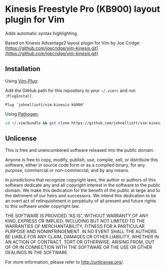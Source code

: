 # Kinesis Freestyle Pro (KB900) layout plugin for Vim

Adds automatic syntax highlighting.

Based on Kinesis Advantage2 layout plugin for Vim by Joe Cridge: [https://github.com/joecridge/vim-kinesis.git](https://github.com/joecridge/vim-kinesis.git)

## Installation

Using [Vim-Plug](https://github.com/junegunn/vim-plug):

Add the GitHub path for this repository to your `~/.vimrc` and run `:PlugInstall`.

```vim
Plug 'johnelliott/vim-kinesis-kb900'
```

Using [Pathogen](https://github.com/tpope/vim-pathogen):

```bash
cd ~/.vim/bundle && git clone https://github.com/johnelliott/vim-kinesis-kb900.git
```

## Unlicense

This is free and unencumbered software released into the public domain.

Anyone is free to copy, modify, publish, use, compile, sell, or distribute this
software, either in source code form or as a compiled binary, for any purpose,
commercial or non-commercial, and by any means.

In jurisdictions that recognize copyright laws, the author or authors of this
software dedicate any and all copyright interest in the software to the public
domain. We make this dedication for the benefit of the public at large and to
the detriment of our heirs and successors. We intend this dedication to be an
overt act of relinquishment in perpetuity of all present and future rights to
this software under copyright law.

THE SOFTWARE IS PROVIDED “AS IS”, WITHOUT WARRANTY OF ANY KIND, EXPRESS OR
IMPLIED, INCLUDING BUT NOT LIMITED TO THE WARRANTIES OF MERCHANTABILITY,
FITNESS FOR A PARTICULAR PURPOSE AND NONINFRINGEMENT. IN NO EVENT SHALL THE
AUTHORS BE LIABLE FOR ANY CLAIM, DAMAGES OR OTHER LIABILITY, WHETHER IN AN
ACTION OF CONTRACT, TORT OR OTHERWISE, ARISING FROM, OUT OF OR IN CONNECTION
WITH THE SOFTWARE OR THE USE OR OTHER DEALINGS IN THE SOFTWARE.

For more information, please refer to <http://unlicense.org/>.
